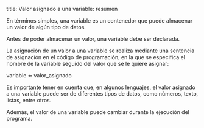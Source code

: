 title: Valor asignado a una variable: resumen

En términos simples, una variable es un contenedor que puede almacenar un valor de algún tipo de datos.

Antes de poder almacenar un valor, una variable debe ser declarada.

La asignación de un valor a una variable se realiza mediante una sentencia de asignación en el código de programación, en la que se especifica el nombre de la variable seguido del valor que se le quiere asignar:

variable &#x2B05; valor_asignado

Es importante tener en cuenta que, en algunos lenguajes, el valor asignado a una variable puede ser de diferentes tipos de datos, como números, texto, listas, entre otros.

Además, el valor de una variable puede cambiar durante la ejecución del programa.
